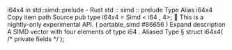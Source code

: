 i64x4 in std::simd::prelude - Rust
std
::
simd
::
prelude
Type Alias
i64x4
Copy item path
Source
pub type i64x4 =
Simd
<
i64
, 4>;
🔬
This is a nightly-only experimental API. (
portable_simd
#86656
)
Expand description
A SIMD vector with four elements of type
i64
.
Aliased Type
§
struct i64x4(
/* private fields */
);